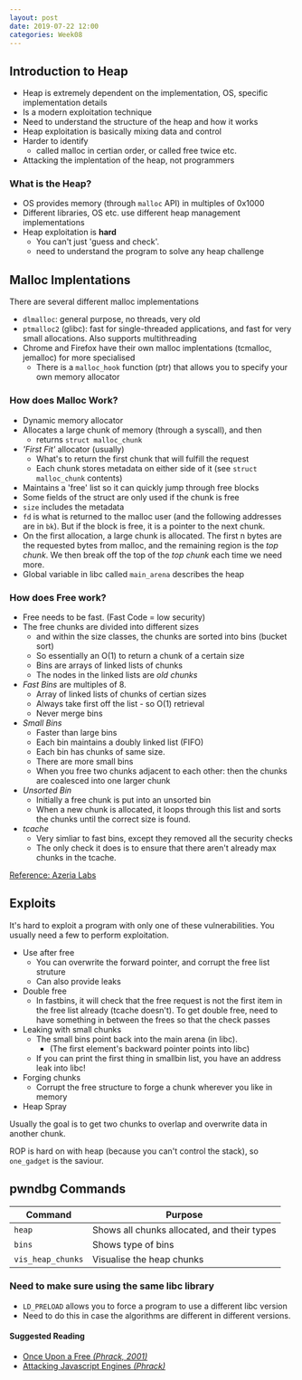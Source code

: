 ```yaml
---
layout: post
date: 2019-07-22 12:00
categories: Week08
---
```


## Introduction to Heap
* Heap is extremely dependent on the implementation, OS, specific implementation details
* Is a modern exploitation technique
* Need to understand the structure of the heap and how it works
* Heap exploitation is basically mixing data and control
* Harder to identify
  * called malloc in certian order, or called free twice etc.
* Attacking the implentation of the heap, not programmers

### What is the Heap?
* OS provides memory (through `malloc` API) in multiples of 0x1000
* Different libraries, OS etc. use different heap management implementations
* Heap exploitation is **hard**
  * You can't just 'guess and check'.
  * need to understand the program to solve any heap challenge

## Malloc Implentations
There are several different malloc implementations
* `dlmalloc`: general purpose, no threads, very old
* `ptmalloc2` (glibc): fast for single-threaded applications, and fast for very small allocations. Also supports multithreading
* Chrome and Firefox have their own malloc implentations (tcmalloc, jemalloc) for more specialised
  * There is a `malloc_hook` function (ptr) that allows you to specify your own memory allocator

### How does Malloc Work?
* Dynamic memory allocator
* Allocates a large chunk of memory (through a syscall), and then
  * returns `struct malloc_chunk`
* _'First Fit'_ allocator (usually)
  * What's to return the first chunk that will fulfill the request
  * Each chunk stores metadata on either side of it (see `struct malloc_chunk` contents)
* Maintains a 'free' list so it can quickly jump through free blocks
* Some fields of the struct are only used if the chunk is free
* `size` includes the metadata
* `fd` is what is returned to the malloc user (and the following addresses are in `bk`). But if the block is free, it is a pointer to the next chunk.
* On the first allocation, a large chunk is allocated. The first n bytes are the requested bytes from malloc, and the remaining region is the _top chunk_. We then break off the top of the _top chunk_ each time we need more.
* Global variable in libc called `main_arena` describes the heap

### How does Free work?
* Free needs to be fast. (Fast Code = low security)
* The free chunks are divided into different sizes
  * and within the size classes, the chunks are sorted into bins (bucket sort)
  * So essentially an O(1) to return a chunk of a certain size
  * Bins are arrays of linked lists of chunks
  * The nodes in the linked lists are _old chunks_
* _Fast Bins_ are multiples of 8.
  * Array of linked lists of chunks of certian sizes
  * Always take first off the list - so O(1) retrieval
  * Never merge bins
* _Small Bins_
  * Faster than large bins
  * Each bin maintains a doubly linked list (FIFO)
  * Each bin has chunks of same size.
  * There are more small bins
  * When you free two chunks adjacent to each other: then the chunks are coalesced into one larger chunk
* _Unsorted Bin_
  * Initially a free chunk is put into an unsorted bin
  * When a new chunk is allocated, it loops through this list and sorts the chunks until the correct size is found.
* _tcache_
  * Very simliar to fast bins, except they removed all the security checks
  * The only check it does is to ensure that there aren't already max chunks in the tcache.

[Reference: Azeria Labs](https://azeria-labs.com/heap-exploitation-part-2-glibc-heap-free-bins/)

## Exploits

It's hard to exploit a program with only one of these vulnerabilities. You usually need a few to perform exploitation.

* Use after free
  * You can overwrite the forward pointer, and corrupt the free list struture
  * Can also provide leaks
* Double free
  * In fastbins, it will check that the free request is not the first item in the free list already (tcache doesn't). To get double free, need to have something in between the frees so that the check passes
* Leaking with small chunks
  * The small bins point back into the main arena (in libc).
    * (The first element's backward pointer points into libc)
  * If you can print the first thing in smallbin list, you have an address leak into libc!
* Forging chunks
  * Corrupt the free structure to forge a chunk wherever you like in memory
* Heap Spray

Usually the goal is to get two chunks to overlap and overwrite data in another chunk.

ROP is hard on with heap (because you can't control the stack), so `one_gadget` is the saviour.

## pwndbg Commands

| Command | Purpose |
| --- | --- |
| `heap` | Shows all chunks allocated, and their types |
| `bins` | Shows type of bins |
| `vis_heap_chunks` | Visualise the heap chunks |

### Need to make sure using the same libc library
* `LD_PRELOAD` allows you to force a program to use a different libc version
* Need to do this in case the algorithms are different in different versions.

#### Suggested Reading
* [Once Upon a Free _(Phrack, 2001)_](http://phrack.org/issues/57/9.html)
* [Attacking Javascript Engines _(Phrack)_]()
